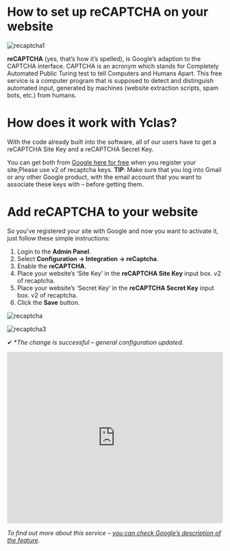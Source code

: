 # How to set up reCAPTCHA on your website

![recaptcha1](https://user-images.githubusercontent.com/55290441/80510474-73846900-8983-11ea-839e-4503b3e909fa.png)

**reCAPTCHA**  (yes, that’s how it’s spelled), is Google’s adaption to the CAPTCHA interface. CAPTCHA is an acronym which stands for Completely Automated Public Turing test to tell Computers and Humans Apart. 
This free service is a computer program that is supposed to detect and distinguish automated input, generated by machines (website extraction scripts, spam bots, etc.) from humans.

# How does it work with Yclas?

With the code already built into the software, all of our users have to get a reCAPTCHA Site Key and a reCAPTCHA Secret Key.

You can get both from  [Google here for free](https://www.google.com/recaptcha)  when you register your site;Please use v2 of recaptcha keys.
**TIP**: Make sure that you log into Gmail or any other Google product, with the email account that you want to associate these keys with – before getting them.
  

# Add reCAPTCHA to your website

So you’ve registered your site with Google and now you want to activate it, just follow these simple instructions:

1.  Login to the  **Admin Panel**.
2.  Select  **Configuration -> Integration -> reCaptcha**.
3.  Enable the  **reCAPTCHA**.
4.  Place your website’s ‘Site Key’ in the  **reCAPTCHA Site Key**  input box. v2 of recaptcha.
5.  Place your website’s ‘Secret Key’ in the  **reCAPTCHA Secret Key**  input box. v2 of recaptcha.
6.  Click the  **Save**  button.

![recaptcha](https://raw.githubusercontent.com/yclas/guides/master/images/recaptcha.png)

![recaptcha3](https://user-images.githubusercontent.com/55290441/80510750-d2e27900-8983-11ea-9a13-3eca197471c9.png)


✔ **The change is successful – general configuration updated.*


<iframe width="100%" height="400px" src="https://www.youtube.com/embed/w3VlzugWdZw" title="Yclas video" frameborder="0" allow="accelerometer; autoplay; clipboard-write; encrypted-media; gyroscope; picture-in-picture" allowfullscreen></iframe>
 
 
*To find out more about this service – [you can check Google’s description of the feature](https://developers.google.com/recaptcha/).* 

